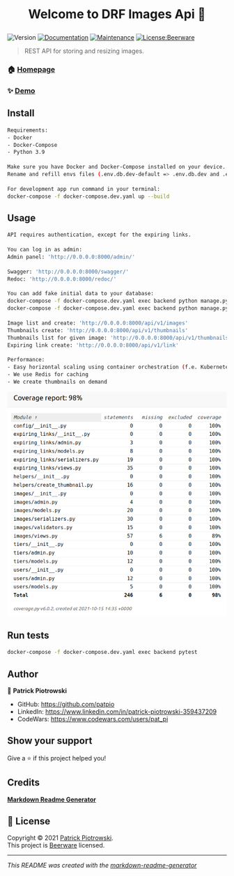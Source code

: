 <h1 align="center">

Welcome to DRF Images Api 👋

</h1>
<p>
<img alt="Version" src="https://img.shields.io/badge/version-0.1.0-blue.svg?cacheSeconds=2592000" />
<a href="https://github.com/patpio/drf_images_api/blob/master/readme.md" target="_blank"><img alt="Documentation" src="https://img.shields.io/badge/documentation-yes-brightgreen.svg" /></a>
<a href="https://github.com/patpio/drf_images_api/graphs/commit-activity" target="_blank"><img alt="Maintenance" src="https://img.shields.io/badge/Maintained%3F-yes-green.svg" /></a>
<a href="https://github.com/patpio/drf_images_api/blob/master/LICENSE" target="_blank"><img alt="License:Beerware" src="https://img.shields.io/badge/License-Beerware-yellow.svg" /></a>

</p>

> REST API for storing and resizing images.
### 🏠 [Homepage](https://github.com/patpio/drf_images_api/blob/master/README.md)
### ✨ [Demo](https://drf-images-api.herokuapp.com)
## Install
```sh
Requirements:
- Docker
- Docker-Compose
- Python 3.9

Make sure you have Docker and Docker-Compose installed on your device.
Rename and refill envs files (.env.db.dev-default => .env.db.dev and .env.dev-default => .env.dev).

For development app run command in your terminal:
docker-compose -f docker-compose.dev.yaml up --build

```

## Usage
```sh
API requires authentication, except for the expiring links.

You can log in as admin:
Admin panel: 'http://0.0.0.0:8000/admin/'

Swagger: 'http://0.0.0.0:8000/swagger/'
Redoc: 'http://0.0.0.0:8000/redoc/'

You can add fake initial data to your database:
docker-compose -f docker-compose.dev.yaml exec backend python manage.py runscript users_factory
docker-compose -f docker-compose.dev.yaml exec backend python manage.py runscript imagers_factory

Image list and create: 'http://0.0.0.0:8000/api/v1/images'
Thumbnails create: 'http://0.0.0.0:8000/api/v1/thumbnails'
Thumbnails list for given image: 'http://0.0.0.0:8000/api/v1/thumbnails/<image_id>'
Expiring link create: 'http://0.0.0.0:8000/api/v1/link'

Performance:
- Easy horizontal scaling using container orchestration (f.e. Kubernetes)
- We use Redis for caching
- We create thumbnails on demand

```

![coverage](./coverage_report.png "coverage")

## Run tests
```sh
docker-compose -f docker-compose.dev.yaml exec backend pytest

```

## Author
👤 **Patrick Piotrowski**

* GitHub: https://github.com/patpio
* LinkedIn: https://www.linkedin.com/in/patrick-piotrowski-359437209
* CodeWars: https://www.codewars.com/users/pat_pi




## Show your support
Give a ⭐️ if this project helped you!
## Credits
**[Markdown Readme Generator](https://github.com/pedroermarinho/markdown-readme-generator)**
## 📝 License

Copyright © 2021 [Patrick Piotrowski](https://github.com/patpio ).<br/>
This project is [Beerware](https://github.com/patpio/drf_images_api/blob/master/LICENSE) licensed.

---
_This README was created with the [markdown-readme-generator](https://github.com/pedroermarinho/markdown-readme-generator)_